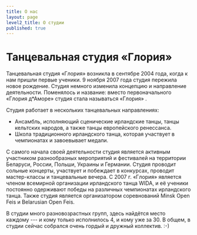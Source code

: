 ```yaml
---
title: О нас
layout: page
level2_title: О студии
published: true
---
```



# Танцевальная студия «Глория»

Танцевальная студия «Глория» возникла в сентябре 2004 года, когда
к нам пришли первые ученики. 9 ноября 2007 года студия пережила новое рождение. Студия немного изменила  концепцию и направление деятельности. Поменялось и название: вместо
первоначального «Глория д\*Аморе» студия стала называться &laquo;Глория&raquo;&nbsp;.

Студия работает в нескольких танцевальных направлениях:


- Ансамбль, исполняющий сценические ирландские танцы, танцы кельтских народов, а также танцы европейского ренессанса.
- Школа традиционного ирландского танца, которая участвует в чемпионатах и завоевывает  медали.


С самого начала своей деятельности студия является активным
участником разнообразных мероприятий и фестивалей на территории
Беларуси, России, Польши, Украины и Германии. Студия проводит сольные
концерты, участвует и побеждает в конкурсах, проводит мастер-классы и
танцевальные вечера. С 2007 г. «Глория» является членом всемирной
организации ирландского танца WIDA, и её ученики постоянно
одерживают победы на различных чемпионатах ирландского танца. Также студия является организатором соревнований Minsk Open Feis и Belarusian Open Feis.

В студии много разновозрастных групп, здесь найдётся место каждому&nbsp;--- и
кому только исполнилось 4, и кому уже за 30. В общем, в студии сейчас
собрался очень гордый и дружный коллектив. :-)

